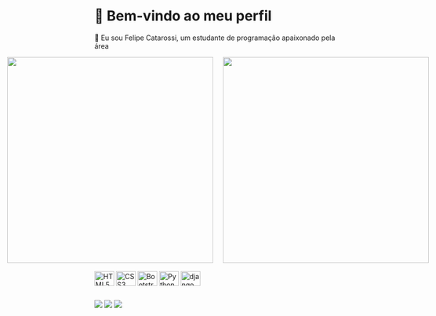 # 👋 Bem-vindo ao meu perfil
🎯 Eu sou Felipe Catarossi, um estudante de programação apaixonado pela área

 <div style="display: flex; justify-content: center; gap: 20px;">
  <a href="https://github.com/Catarossi/github-readme-stats">
    <img width="420" align="center" src="https://github-readme-stats.vercel.app/api?username=Catarossi&theme=midnight-purple" />
  </a>
  <a href="https://github.com/Catarossi/convoychat">
    <img width="420" align="center" src="https://github-readme-stats.vercel.app/api/top-langs?username=Catarossi&layout=compact&langs_count=8&card_width=320&theme=midnight-purple" />
  </a>
</div>

<br>

<div>
    <div style="display: inline_block;">
      <img align="center" alt="HTML5" height="30" width="40" src="https://cdn.jsdelivr.net/gh/devicons/devicon@latest/icons/html5/html5-original.svg" />
      <img align="center" alt="CSS3" height="30" width="40" src="https://cdn.jsdelivr.net/gh/devicons/devicon@latest/icons/css3/css3-original.svg" />
      <img align="center" alt="Bootstrap" height="30" width="40" src="https://cdn.jsdelivr.net/gh/devicons/devicon@latest/icons/bootstrap/bootstrap-original.svg">        
      <img align="center" alt="Python" height="30" width="40" src="https://cdn.jsdelivr.net/gh/devicons/devicon@latest/icons/python/python-original.svg" />
      <img align="center" alt="django" height="30" width="40" src="https://cdn.jsdelivr.net/gh/devicons/devicon@latest/icons/django/django-plain.svg" />
    </div>
 
  ##
  
  <div>
        <a href="https://www.instagram.com/fcatarossi/" target="_blank"><img src="https://img.shields.io/badge/-Instagram-%23E4405F?style=for-the-badge&logo=instagram&logoColor=white" target="_blank"></a>
        <a href="mailto:felipecatarossi.dev@gmail.com"><img src="https://img.shields.io/badge/-Gmail-%23333?style=for-the-badge&logo=gmail&logoColor=white" target="_blank"></a>
        <a href="https://www.linkedin.com/in/felipecatarossi/" target="_blank"><img src="https://img.shields.io/badge/-LinkedIn-%230077B5?style=for-the-badge&logo=linkedin&logoColor=white" target="_blank"></a> 
    </div>
</div>

